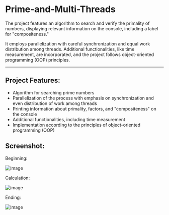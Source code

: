 # Prime-and-Multi-Threads

The project features an algorithm to search and verify the primality of numbers, displaying relevant information on the console, including a label for "compositeness." 

It employs parallelization with careful synchronization and equal work distribution among threads. Additional functionalities, like time measurement, are incorporated, and the project follows object-oriented programming (OOP) principles.

---

## Project Features:

- Algorithm for searching prime numbers
- Parallelization of the process with emphasis on synchronization and even distribution of work among threads
- Printing information about primality, factors, and "compositeness" on the console
- Additional functionalities, including time measurement
- Implementation according to the principles of object-oriented programming (OOP)

## Screenshot:

Beginning:

![image](https://github.com/AnteDev00/Multi-Thread-Prime-Search/assets/151842550/d31f1300-1367-40d4-858d-cc4afd99e2a3)

Calculation:

![image](https://github.com/AnteDev00/Multi-Thread-Prime-Search/assets/151842550/8e21a313-873d-4403-a845-946b026f8b99)

Ending:

![image](https://github.com/AnteDev00/Multi-Thread-Prime-Search/assets/151842550/89fa93f0-2d8f-4cc0-babe-7475682e0a6c)
